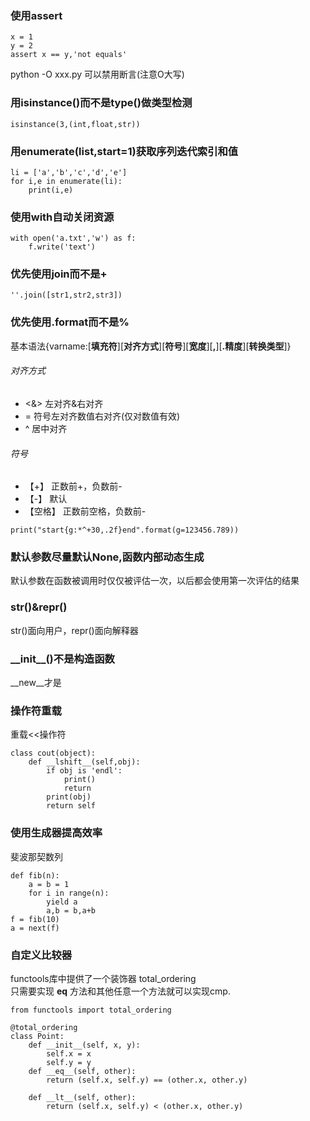 ### 使用assert
```
x = 1
y = 2
assert x == y,'not equals'
```
python -O xxx.py 可以禁用断言(注意O大写)

### 用isinstance()而不是type()做类型检测
```
isinstance(3,(int,float,str))
```
### 用enumerate(list,start=1)获取序列迭代索引和值
```
li = ['a','b','c','d','e']
for i,e in enumerate(li):
    print(i,e)
```
### 使用with自动关闭资源
```
with open('a.txt','w') as f:
    f.write('text')
```
### 优先使用join而不是+
```
''.join([str1,str2,str3])
```
### 优先使用.format而不是%
基本语法{varname:[**填充符**][**对齐方式**][**符号**][**宽度**][**,**][**.精度**][**转换类型**]}
###### 对齐方式
* <&> 左对齐&右对齐
* = 符号左对齐数值右对齐(仅对数值有效)
* ^ 居中对齐  

###### 符号
* 【\+】     正数前+，负数前-
* 【\-】     默认
* 【空格】   正数前空格，负数前-
```
print("start{g:*^+30,.2f}end".format(g=123456.789))
```

### 默认参数尽量默认None,函数内部动态生成
默认参数在函数被调用时仅仅被评估一次，以后都会使用第一次评估的结果
### str()&repr()
str()面向用户，repr()面向解释器
### \_\_init\_\_()不是构造函数
\_\_new\_\_才是
### 操作符重载
重载<<操作符
```
class cout(object):
    def __lshift__(self,obj):
        if obj is 'endl':
            print()
            return
        print(obj)
        return self
```
### 使用生成器提高效率
斐波那契数列
```
def fib(n):
    a = b = 1
    for i in range(n):
        yield a
        a,b = b,a+b
f = fib(10)
a = next(f)
```
### 自定义比较器
functools库中提供了一个装饰器 total_ordering  
只需要实现 __eq__ 方法和其他任意一个方法就可以实现cmp.
```
from functools import total_ordering

@total_ordering
class Point:
    def __init__(self, x, y):
        self.x = x
        self.y = y
    def __eq__(self, other):
        return (self.x, self.y) == (other.x, other.y)

    def __lt__(self, other):
        return (self.x, self.y) < (other.x, other.y)
```
